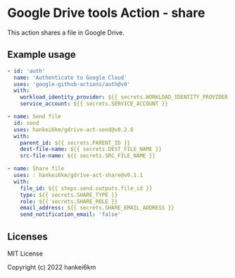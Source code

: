 # Google Drive tools Action - share

This action shares a file in Google Drive.

<!-- INSERT -->

## Example usage

```yaml
- id: 'auth'
  name: 'Authenticate to Google Cloud'
  uses: 'google-github-actions/auth@v0'
  with:
    workload_identity_provider: ${{ secrets.WORKLOAD_IDENTITY_PROVIDER }}
    service_account: ${{ secrets.SERVICE_ACCOUNT }}

- name: Send file
  id: send
  uses: hankei6km/gdrive-act-send@v0.2.0
  with:
    parent_id: ${{ secrets.PARENT_ID }}
    dest-file-name: ${{ secrets.DEST_FILE_NAME }}
    src-file-name: ${{ secrets.SRC_FILE_NAME }}

- name: Share file
  uses: : hankei6km/gdrive-act-share@v0.1.1
  with:
    file_id: ${{ steps.send.outputs.file_id }}
    type: ${{ secrets.SHARE_TYPE }}
    role: ${{ secrets.SHARE_ROLE }}
    email_address: ${{ secrets.SHARE_EMAIL_ADDRESS }}
    send_notification_email: 'false'
```

## Licenses

MIT License

Copyright (c) 2022 hankei6km
